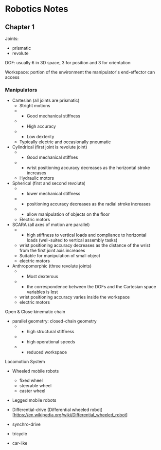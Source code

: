 # Robotics Notes
## Chapter 1
Joints:
* prismatic
* revolute

DOF: usually 6 in 3D space, 3 for position and 3 for orientation

Workspace: portion of the environment the manipulator's end-effector can access

### Manipulators

* Cartesian (all joints are prismatic)
	* Stright motions
	* + Good mechanical stiffness
	* + High accuracy
	* - Low dexterity
	* Typically electric and occasionally pneumatic
* Cylindrical (first joint is revolute joint)
	* + Good mechanical stiffnes
	* - wrist positioning accuracy decreases as the horizontal stroke increases
	* Hydraulic motors
* Spherical (first and second revolute)
	* - lower mechanical stiffness
	* - positioning accuracy decreases as the radial stroke increases
	* + allow manipulation of objects on the floor
	* Electric motors
* SCARA (all axes of motion are parallel)
	* + high stiffness to vertical loads and compliance to horizontal loads (well-suited to vertical assembly tasks)
	* wrist positioning accuracy decreases as the distance of the wrist from the first joint axis increases
	* Suitable for manipulation of small object
	* electric motors
* Anthropomorphic (three revolute joints)
	* + Most dexterous
	* - the correspondence between the DOFs and the Cartesian space variables is lost
	* wrist positioning accuracy varies inside the workspace
	* electric motors


Open & Close kinematic chain
* parallel geometry: closed-chain geometry
	* + high structural stiffness
	* + high operational speeds
	* - reduced workspace

Locomotion System
* Wheeled mobile robots
	* fixed wheel
	* steerable wheel 
	* caster wheel
* Legged mobile robots

* Differential-drive (Differential wheeled robot)[https://en.wikipedia.org/wiki/Differential_wheeled_robot]
* synchro-drive 
* tricycle
* car-like